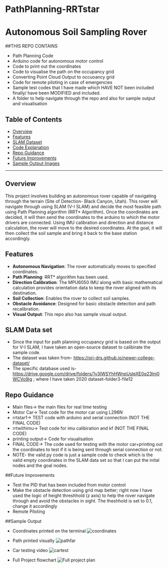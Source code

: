 # PathPlanning-RRTstar

# Autonomous Soil Sampling Rover

##THIS REPO CONTAINS
- Path Planning Code
- Arduino code for autonomous motor control
- Code to print out the coordinates
- Code to visualise the path on the occupancy grid
- Converting Point Cloud Output to occuoancy grid
- Code for remote piloting in case of emergencies
- Sample test codes that I have made which HAVE NOT been included finally/ have been MODIFIED and included.
- A folder to help navigate through the repo and also for sample output and visualisation

## Table of Contents
- [Overview](#overview)
- [Features](#features)
- [SLAM Dataset](#slam-data-set)
- [Code Explanation](#code-explanation)
- [Repo Guidance](#repo-guidance)
- [Future Improvements](#future-improvements)
- [Sample Output Images](#sample-output)

---

## Overview

This project involves building an autonomous rover capable of navigating through the terrain (Site of Detection- Black Canyon, Utah). This rover will navigate through using SLAM (V-I SLAM) and decide the most feasible path using Path Planning algorithm (RRT* Algorithm). Once the coordinates are decided, it will then send the coordinates to the arduino to which the motor drivers are connected. Using IMU calibration and direction and distance calculation, the rover will move to the desired coordinates. At the goal, it will then collect the soil sample and bring it back to the base station accordingly.


## Features

- **Autonomous Navigation**: The rover automatically moves to specified coordinates.
- **Path Planning**: RRT* algorithm has been used.
- **Direction Calibration**: The MPU6050 IMU along with basic mathematical calculation provides orientation data to keep the rover aligned with its destination.
- **Soil Collection**: Enables the rover to collect soil samples.
- **Obstacle Avoidance**: Designed for basic obstacle detection and path recalibration.
- **Visual Output**: This repo also has sample visual output.

## SLAM Data set

- Since the input for path planning occupancy grid is based on the output for V-I SLAM, I have taken an open-source dataset to calibirate the sample code.
- The dataset was taken from- https://ori-drs.github.io/newer-college-dataset/
- The specific database used is- https://drive.google.com/drive/folders/1y3IWSYhHWnpUsleXE0q23lnj0WCVo9ig ; where I have taken 2020 dataset-folder3-file12

## Repo Guidance

- Main files-> the main files for real time testing
- Motor Car-> Test code for the motor car using L298N
- rrtstar1-> TEST code with arduino and serial connection (NOT THE FINAL CODE)
- rrtwithimu-> Test code for imu calibiration and kf (NOT THE FINAL CODE)
- printing output-> Code for visualisation 
- FINAL CODE-> The code used for testing with the motor car+printing out the coordinates to test if it is being sent through serial connection or not.
- NOTE- the valid.py code is just a sample code to check which is the valid empty coordinates in the SLAM data set so that I can put the inital nodes and the goal nodes.

##Future Improvements

- Test the PID that has been included from motor control
- Make the obstacle detection using grid map better; right now I have used the logic of height threshhold (z axis) to help the rover navigate through and avoid the obstacles in sight.
The theshhold is set to 0.1, change it accordingly
- Remote Piloting

##Sample Output
- Coordinates printed on the terminal
![coordinates](https://github.com/user-attachments/assets/068e70ad-ed12-4ec1-a7f7-7391a69f1305)

- Path printed visually
![pathfar](https://github.com/user-attachments/assets/494481e8-48d1-4c8d-83e9-78bb67ae8bb1)

- Car testing video
![cartest](https://github.com/user-attachments/assets/5b36a402-0612-4014-998f-99aa3a2f788d)

- Full Project flowchart
![Full project plan](https://github.com/user-attachments/assets/02cc790d-309c-4dba-b521-18b0e1fa4c39)



